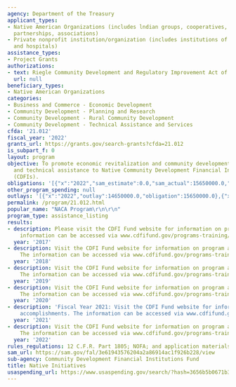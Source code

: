 ```yaml
---
agency: Department of the Treasury
applicant_types:
- Native American Organizations (includes lndian groups, cooperatives, corporations,
  partnerships, associations)
- Private nonprofit institution/organization (includes institutions of higher education
  and hospitals)
assistance_types:
- Project Grants
authorizations:
- text: Riegle Community Development and Regulatory Improvement Act of 1994.
  url: null
beneficiary_types:
- Native American Organizations
categories:
- Business and Commerce - Economic Development
- Community Development - Planning and Research
- Community Development - Rural Community Development
- Community Development - Technical Assistance and Services
cfda: '21.012'
fiscal_year: '2022'
grants_url: https://grants.gov/search-grants?cfda=21.012
is_subpart_f: 0
layout: program
objective: To promote economic revitalization and community development through financial
  and technical assistance to Native Community Development Financial Institutions
  (CDFIs).
obligations: '[{"x":"2022","sam_estimate":0.0,"sam_actual":15650000.0,"usa_spending_actual":15800000.0},{"x":"2023","sam_estimate":19941000.0,"sam_actual":0.0,"usa_spending_actual":19791000.0},{"x":"2024","sam_estimate":50000000.0,"sam_actual":0.0,"usa_spending_actual":46974055.0}]'
other_program_spending: null
outlays: '[{"x":"2022","outlay":14650000.0,"obligation":15650000.0},{"x":"2023","outlay":14695075.0,"obligation":19941000.0},{"x":"2024","outlay":0.0,"obligation":47245000.0}]'
permalink: /program/21.012.html
popular_name: "NACA Program\r\n\r\n"
program_type: assistance_listing
results:
- description: Please visit the CDFI Fund website for information on program accomplishments.  The
    information can be accessed via www.cdfifund.gov/programs-training/Programs/native-initiatives.
  year: '2017'
- description: Visit the CDFI Fund website for information on program accomplishments.
    The information can be accessed via www.cdfifund.gov/programs-training/Programs/native-initiatives.
  year: '2018'
- description: Visit the CDFI Fund website for information on program accomplishments.
    The information can be accessed via www.cdfifund.gov/programs-training/Programs/native-initiatives.
  year: '2019'
- description: Visit the CDFI Fund website for information on program accomplishments.
    The information can be accessed via www.cdfifund.gov/programs-training/Programs/native-initiatives.
  year: '2020'
- description: 'Fiscal Year 2021: Visit the CDFI Fund website for information on program
    accomplishments. The information can be accessed via www.cdfifund.gov/programs-training/Programs/native-initiatives.'
  year: '2021'
- description: Visit the CDFI Fund website for information on program accomplishments.
    The information can be accessed via www.cdfifund.gov/programs-training/Programs/native-initiatives.
  year: '2022'
rules_regulations: 12 C.F.R. Part 1805; NOFA; and application materials.
sam_url: https://sam.gov/fal/3e61943576204a2a86914ac1f926b228/view
sub-agency: Community Development Financial Institutions Fund
title: Native Initiatives
usaspending_url: https://www.usaspending.gov/search/?hash=3656b5b0671b323d71520bf77d481f09
---
```


